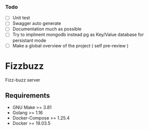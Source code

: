 ### Todo

- [ ] Unit test
- [ ] Swagger auto generate
- [ ] Documentation much as possible
- [ ] Try to implment mongodb instead pg as Key/Value database for persistant mode
- [ ] Make a global overview of the project ( self pre-review )

# Fizzbuzz

Fizz-buzz server

## Requirements

- GNU Make >= 3.81
- Golang >= 1.16
- Docker-Compose >= 1.25.4
- Docker >= 19.03.5
